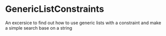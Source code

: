 # GenericListConstraints
An excersice to find out how to use generic lists with a constraint and make a simple search base on a string
